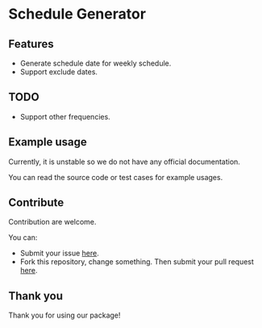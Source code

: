 # Schedule Generator

## Features

- Generate schedule date for weekly schedule.
- Support exclude dates.

## TODO
- Support other frequencies.

## Example usage

Currently, it is unstable so we do not have any official documentation.

You can read the source code or test cases for example usages. 

## Contribute

Contribution are welcome.

You can:

- Submit your issue [here](https://github.com/therunninghub/schedule-generator/issues).
- Fork this repository, change something. Then submit your pull request [here](https://github.com/therunninghub/schedule-generator/pulls).

## Thank you

Thank you for using our package!
